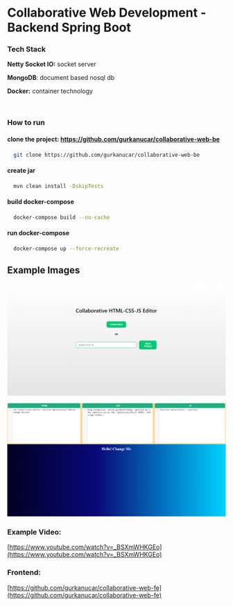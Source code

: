 
# Collaborative Web Development - Backend Spring Boot

### Tech Stack

**Netty Socket IO:** socket server

**MongoDB**: document based nosql db

**Docker:** container technology

&nbsp;

### How to run

#### clone the project: https://github.com/gurkanucar/collaborative-web-be

```bash
  git clone https://github.com/gurkanucar/collaborative-web-be
```

#### create jar

```bash
  mvn clean install -DskipTests
```

#### build docker-compose

```bash
  docker-compose build --no-cache
```

#### run docker-compose

```bash
  docker-compose up --force-recreate
```

## Example Images

![example](./images/ex1.png)

![example](./images/ex2.png)

### Example Video:

[https://www.youtube.com/watch?v=_BSXmWHKGEo](https://www.youtube.com/watch?v=_BSXmWHKGEo)

### Frontend:

[https://github.com/gurkanucar/collaborative-web-fe](https://github.com/gurkanucar/collaborative-web-fe)